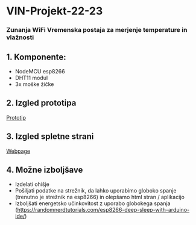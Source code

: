 # VIN-Projekt-22-23

### Zunanja WiFi Vremenska postaja za merjenje temperature in vlažnosti

## **1. Komponente:** 
 - NodeMCU esp8266
 - DHT11 modul
 - 3x moške žičke


## **2. Izgled prototipa**
[Prototip](images/prototip.jpg)


## **3. Izgled spletne strani**
[Webpage](images/webpage.png)

## **4. Možne izboljšave**
 - Izdelati ohišje
 - Pošiljati podatke na strežnik, da lahko uporabimo globoko spanje (trenutno je strežnik na esp8266) in olepšamo html stran / aplikacijo
 - Izboljšati energetsko učinkovitost z uporabo globokega spanja (https://randomnerdtutorials.com/esp8266-deep-sleep-with-arduino-ide/)
